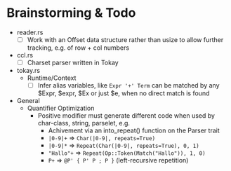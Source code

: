 # Brainstorming & Todo

- reader.rs
  - [ ] Work with an Offset data structure rather than usize to allow
        further tracking, e.g. of row + col numbers
- ccl.rs
  - [ ] Charset parser written in Tokay
- tokay.rs
  - Runtime/Context
    - [ ] Infer alias variables, like `Expr '+' Term` can be matched by any $Expr, $expr, $Ex or just $e, when no direct match is found

- General
  - Quantifier Optimization
    - Positive modifier must generate different code when used by char-class, string, parselet, e.g.
      - Achivement via an into_repeat() function on the Parser trait
      - `|0-9|+` => `Char(|0-9|, repeats=True)`
      - `|0-9|*` => `Repeat(Char(|0-9|, repeats=True), 0, 1)`
      - `"Hallo"+` => `Repeat(Op::Token(Match("Hallo")), 1, 0)`
      - `P+` => `@P' { P' P ; P }` (left-recursive repetition)
